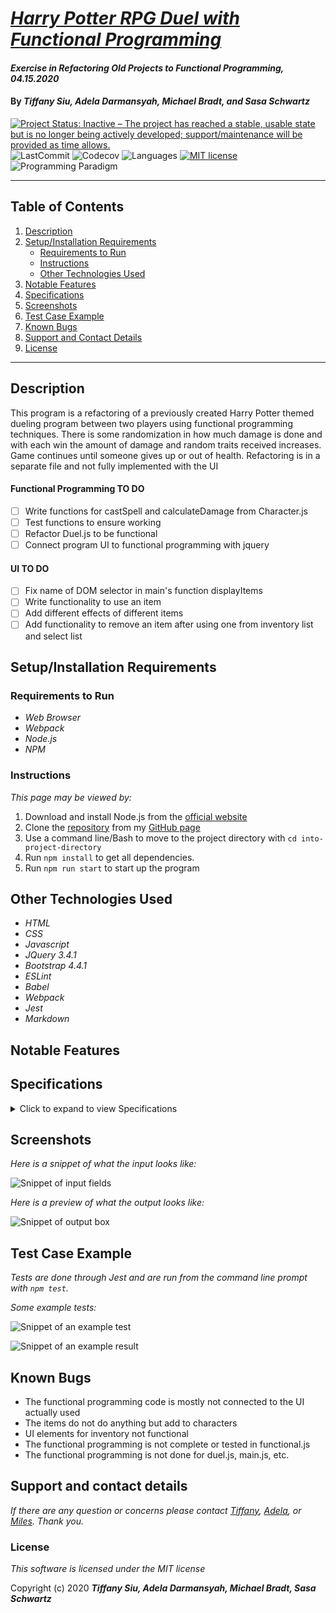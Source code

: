 # _[Harry Potter RPG Duel with Functional Programming](https://github.com/TSiu88/harry-potter-rpg-functional)_

#### _Exercise in Refactoring Old Projects to Functional Programming, 04.15.2020_

#### By _**Tiffany Siu, Adela Darmansyah, Michael Bradt, and Sasa Schwartz**_

<!-- <a href="https://github.com/TSiu88/harry-potter-rpg-functional/graphs/contributors">
  <img src="https://contributors-img.web.app/image?repo=TSiu88/harry-potter-rpg-functional" />
</a>

Made with [contributors-img](https://contributors-img.web.app). -->

[![Project Status: Inactive – The project has reached a stable, usable state but is no longer being actively developed; support/maintenance will be provided as time allows.](https://www.repostatus.org/badges/latest/inactive.svg)](https://www.repostatus.org/#inactive)
![LastCommit](https://img.shields.io/github/last-commit/tsiu88/harry-potter-rpg-functional)
![Codecov](https://img.shields.io/codecov/c/gh/TSiu88/harry-potter-rpg-functional)
![Languages](https://img.shields.io/github/languages/top/tsiu88/harry-potter-rpg-functional)
[![MIT license](https://img.shields.io/badge/License-MIT-orange.svg)](https://lbesson.mit-license.org/)
![Programming Paradigm](https://img.shields.io/badge/Programming%20paradigm-functional-lightgrey)

---
## Table of Contents
1. [Description](#description)
2. [Setup/Installation Requirements](#setup/installation-requirements)
    - [Requirements to Run](#requirements-to-run)
    - [Instructions](#instructions)
    - [Other Technologies Used](#other-technologies-used)
3. [Notable Features](#notable-features)
4. [Specifications](#specifications)
5. [Screenshots](#screenshots)
6. [Test Case Example](#test-case-example)
7. [Known Bugs](#known-bugs)
8. [Support and Contact Details](#support-and-contact-details)
9. [License](#license)
---

## Description

This program is a refactoring of a previously created Harry Potter themed dueling program between two players using functional programming techniques.  There is some randomization in how much damage is done and with each win the amount of damage and random traits received increases.  Game continues until someone gives up or out of health.  Refactoring is in a separate file and not fully implemented with the UI

#### Functional Programming TO DO
- [ ] Write functions for castSpell and calculateDamage from Character.js
- [ ] Test functions to ensure working
- [ ] Refactor Duel.js to be functional
- [ ] Connect program UI to functional programming with jquery

#### UI TO DO
- [ ] Fix name of DOM selector in main's function displayItems
- [ ] Write functionality to use an item
- [ ] Add different effects of different items
- [ ] Add functionality to remove an item after using one from inventory list and select list

## Setup/Installation Requirements

### Requirements to Run
* _Web Browser_
* _Webpack_
* _Node.js_
* _NPM_

### Instructions

*This page may be viewed by:*

1. Download and install Node.js from the [official website](https://nodejs.org/en/download/)
2. Clone the [repository](https://github.com/TSiu88/harry-potter-rpg-functional.git) from my [GitHub page](https://github.com/TSiu88)
3. Use a command line/Bash to move to the project directory with `cd into-project-directory`
4. Run `npm install` to get all dependencies. 
5. Run `npm run start` to start up the program

## Other Technologies Used

* _HTML_
* _CSS_
* _Javascript_
* _JQuery 3.4.1_
* _Bootstrap 4.4.1_
* _ESLint_
* _Babel_
* _Webpack_
* _Jest_
* _Markdown_

## Notable Features
<!-- _features that make project stand out_ -->

## Specifications

<details>
  <summary>Click to expand to view Specifications</summary>

| Specification | Input | Output |
| :-------------     | :------------- | :------------- |
| The program displays start screen with ability to pick names, house, and gender | Application start | Start screen displayed |
| The program displays picture depending on gender, name, house, and personality randomly from list for house | Start game | Display player stats and button to start dueling |
| The players begin taking turns in attacking with chance to hit or miss, causing hp of defender to decrease by the attacker's level | Player 1 level = 1, Player 1 = spell hits | Player 2 = hp decreases by 1 |
| When player is lower leveled than the other, there is a random chance of doing one more damage point than normal | Player 1 level = 2, Player 2 level = 3 | Player 1 = has random chance of doing 0, 2, or 3 damage to Player 2 |
| When one player has less than or equal to 0 hp, the other player is declared the winner and levels up | Player 2 = 0 hp | Player 1 = winner, Player 1 level increased to 2 |
| If new level after leveling up is a multiple of 3, there's a chance of gaining a new personality trait | Player 1 leveled up to level 3 | Player 1 traits = "determined", Random trait that might add = "brave", so new Player 1's traits = ["determined", "brave"] |
| If new level after leveling up is a multiple of 3 and new random trait to try to add is the same as what the player already has, no new trait is added | Player 1 leveled up to level 3 | Player 1 traits = "determined", Random trait that might add = "determined", so new Player 1's traits unchanged and only = "determined" |
| If new level after leveling up is a multiple of 5, there's a chance of gaining a new inventory item | Player 1 leveled up to level 10 | Player 1 inventory = "feather", Random item that might add = "pepperup potion", so new Player 1's items = ["feather", "pepperup potion"] |
| If new level after leveling up is a multiple of 5, and new random item to try to add is the same as what the player already has, no new item is added | Player 1 leveled up to level 10 | Player 1 inventory = "feather", Random item that might add = "feather", so new Player 1's items unchanged and only = "feather" |

</details>

## Screenshots

_Here is a snippet of what the input looks like:_

![Snippet of input fields](src/img/snippet1.png)

_Here is a preview of what the output looks like:_

![Snippet of output box](src/img/snippet2.png)

## Test Case Example
_Tests are done through Jest and are run from the command line prompt with `npm test`._

_Some example tests:_

![Snippet of an example test](src/img/test1.png)

![Snippet of an example result](src/img/test2.png)

## Known Bugs

- The functional programming code is mostly not connected to the UI actually used
- The items do not do anything but add to characters
- UI elements for inventory not functional
- The functional programming is not complete or tested in functional.js
- The functional programming is not done for duel.js, main.js, etc.

## Support and contact details

_If there are any question or concerns please contact  [Tiffany](mailto:tsiu88@gmail.com), [Adela](mailto:adela.yohana@gmail.com), or [Miles](smbradtmichael@gmail.com). Thank you._

### License

*This software is licensed under the MIT license*

Copyright (c) 2020 **_Tiffany Siu, Adela Darmansyah, Michael Bradt, Sasa Schwartz_**
